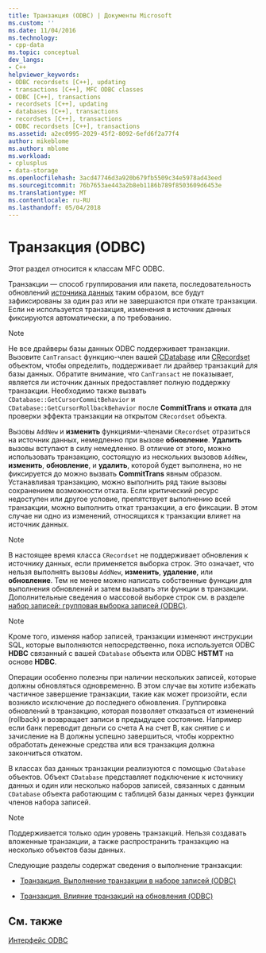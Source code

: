 ```yaml
---
title: Транзакция (ODBC) | Документы Microsoft
ms.custom: ''
ms.date: 11/04/2016
ms.technology:
- cpp-data
ms.topic: conceptual
dev_langs:
- C++
helpviewer_keywords:
- ODBC recordsets [C++], updating
- transactions [C++], MFC ODBC classes
- ODBC [C++], transactions
- recordsets [C++], updating
- databases [C++], transactions
- recordsets [C++], transactions
- ODBC recordsets [C++], transactions
ms.assetid: a2ec0995-2029-45f2-8092-6efd6f2a77f4
author: mikeblome
ms.author: mblome
ms.workload:
- cplusplus
- data-storage
ms.openlocfilehash: 3acd47746d3a920b679fb5509c34e5978ad43eed
ms.sourcegitcommit: 76b7653ae443a2b8eb1186b789f8503609d6453e
ms.translationtype: MT
ms.contentlocale: ru-RU
ms.lasthandoff: 05/04/2018
---
```

# <a name="transaction-odbc"></a>Транзакция (ODBC)
Этот раздел относится к классам MFC ODBC.  
  
 Транзакции — способ группирования или пакета, последовательность обновлений [источника данных](../../data/odbc/data-source-odbc.md) таким образом, все будут зафиксированы за один раз или не завершаются при откате транзакции. Если не используется транзакция, изменения в источник данных фиксируются автоматически, а по требованию.  
  
> [!NOTE]
>  Не все драйверы базы данных ODBC поддерживает транзакции. Вызовите `CanTransact` функцию-член вашей [CDatabase](../../mfc/reference/cdatabase-class.md) или [CRecordset](../../mfc/reference/crecordset-class.md) объектом, чтобы определить, поддерживает ли драйвер транзакций для базы данных. Обратите внимание, что `CanTransact` не показывает, является ли источник данных предоставляет полную поддержку транзакции. Необходимо также вызвать `CDatabase::GetCursorCommitBehavior` и `CDatabase::GetCursorRollbackBehavior` после **CommitTrans** и **отката** для проверки эффекта транзакции на открытом `CRecordset` объекта.  
  
 Вызовы `AddNew` и **изменить** функциями-членами `CRecordset` отразиться на источник данных, немедленно при вызове **обновление**. **Удалить** вызовы вступают в силу немедленно. В отличие от этого, можно использовать транзакцию, состоящую из нескольких вызовов `AddNew`, **изменить**, **обновление**, и **удалить**, которой будет выполнена, но не фиксируется до можно вызвать **CommitTrans** явным образом. Устанавливая транзакцию, можно выполнить ряд такие вызовы сохранением возможности отката. Если критический ресурс недоступен или другое условие, препятствует выполнению всей транзакции, можно выполнить откат транзакции, а его фиксации. В этом случае ни одно из изменений, относящихся к транзакции влияет на источник данных.  
  
> [!NOTE]
>  В настоящее время класса `CRecordset` не поддерживает обновления к источнику данных, если применяется выборка строк. Это означает, что нельзя выполнять вызовы `AddNew`, **изменить**, **удаление**, или **обновление**. Тем не менее можно написать собственные функции для выполнения обновлений и затем вызывать эти функции в транзакции. Дополнительные сведения о массовой выборке строк см. в разделе [набор записей: групповая выборка записей (ODBC)](../../data/odbc/recordset-fetching-records-in-bulk-odbc.md).  
  
> [!NOTE]
>  Кроме того, изменяя набор записей, транзакции изменяют инструкции SQL, которые выполняются непосредственно, пока используется ODBC **HDBC** связанный с вашей `CDatabase` объекта или ODBC **HSTMT** на основе **HDBC**.  
  
 Операции особенно полезны при наличии нескольких записей, которые должны обновляться одновременно. В этом случае вы хотите избежать частичное завершение транзакции, такие как может произойти, если возникло исключение до последнего обновления. Группировка обновлений в транзакцию, которая позволяет отказаться от изменений (rollback) и возвращает записи в предыдущее состояние. Например если банк переводит деньги со счета A на счет B, как снятие с и зачисление на B должны успешно завершиться, чтобы корректно обработать денежные средства или вся транзакция должна закончиться откатом.  
  
 В классах баз данных транзакции реализуются с помощью `CDatabase` объектов. Объект `CDatabase` представляет подключение к источнику данных и один или несколько наборов записей, связанных с данным `CDatabase` объекта работающим с таблицей базы данных через функции членов набора записей.  
  
> [!NOTE]
>  Поддерживается только один уровень транзакций. Нельзя создавать вложенные транзакции, а также распространить транзакцию на несколько объектов базы данных.  
  
 Следующие разделы содержат сведения о выполнение транзакции:  
  
-   [Транзакция. Выполнение транзакции в наборе записей (ODBC)](../../data/odbc/transaction-performing-a-transaction-in-a-recordset-odbc.md)  
  
-   [Транзакция. Влияние транзакций на обновления (ODBC)](../../data/odbc/transaction-how-transactions-affect-updates-odbc.md)  
  
## <a name="see-also"></a>См. также  
 [Интерфейс ODBC](../../data/odbc/open-database-connectivity-odbc.md)
